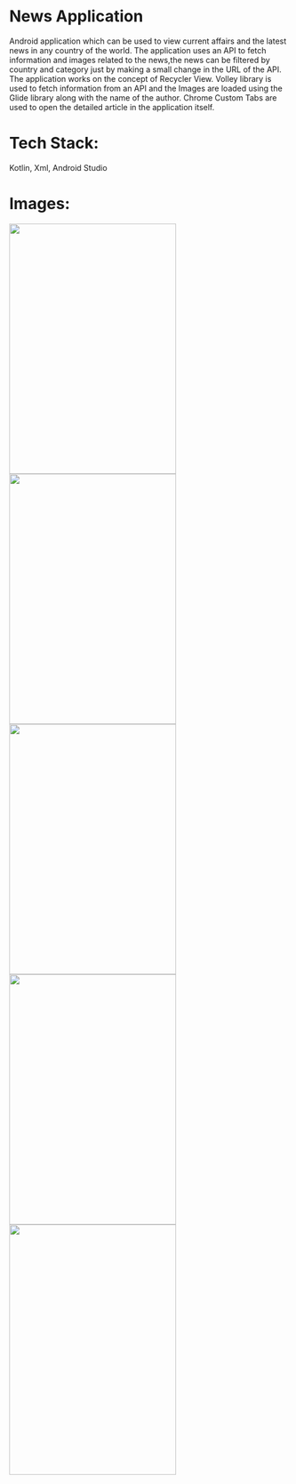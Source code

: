 <h1>News Application</h1>

Android application which can be used to view current affairs and the latest news in any
country of the world. The application uses an API to fetch information and images related 
to the news,the news can be filtered by country and category just by making a small change
in the URL of the API. The application works on the concept of Recycler View. Volley library
is used to fetch information from an API and the Images are loaded using the Glide library
along with the name of the author. Chrome Custom Tabs are used to open the detailed article in 
the application itself.

<h1>Tech Stack:</h1> Kotlin, Xml, Android Studio

<h1>Images:</h1>

<p float ="left">
  
<img src=https://user-images.githubusercontent.com/74343156/148635565-e779d61d-6907-433d-8fb1-f33effe567f3.jpeg width =300 height =450>  
<img src=https://user-images.githubusercontent.com/74343156/148635391-a7d3d9c0-817c-462d-b0e4-edc0b0980fef.jpeg width =300 height =450>
<img src=https://user-images.githubusercontent.com/74343156/148635406-4493c77f-6bc4-4e63-a1e0-477fc47a326c.jpeg width =300 height =450>
<img src=https://user-images.githubusercontent.com/74343156/152103611-311ba29f-273e-4d24-8024-d7d2043c6378.png width =300 height =450>
<img src=https://user-images.githubusercontent.com/74343156/148635400-c998061c-fd30-4576-8567-0e2e695240cb.jpeg width =300 height =450>
  
</p>

